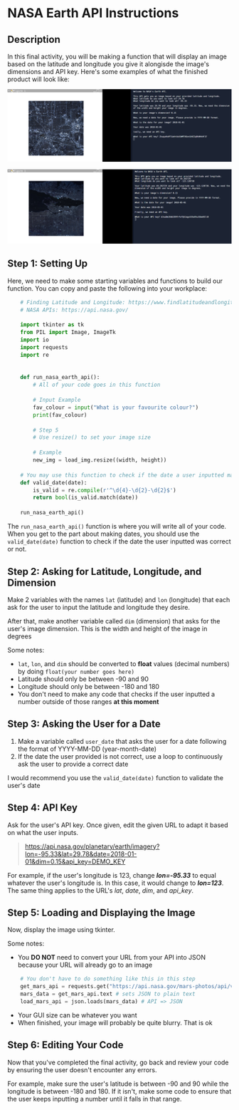 # NASA Earth API Instructions

## Description

In this final activity, you will be making a function that will display an image based on the latitude and longitude you give it alongisde the image's dimensions and API key. Here's some examples of what the finished product will look like:

![snap1](snapshot1.png)

![snap2](snapshot2.png)

## Step 1: Setting Up

Here, we need to make some starting variables and functions to build our function. You can copy and paste the following into your workplace:

```python
    # Finding Latitude and Longitude: https://www.findlatitudeandlongitude.com/
    # NASA APIs: https://api.nasa.gov/

    import tkinter as tk
    from PIL import Image, ImageTk
    import io
    import requests
    import re


    def run_nasa_earth_api():
        # All of your code goes in this function

        # Input Example
        fav_colour = input("What is your favourite colour?")
        print(fav_colour)

        # Step 5
        # Use resize() to set your image size
        
        # Example
        new_img = load_img.resize((width, height))

    # You may use this function to check if the date a user inputted matches our format or not
    def valid_date(date):
        is_valid = re.compile(r'^\d{4}-\d{2}-\d{2}$')
        return bool(is_valid.match(date))

    run_nasa_earth_api()
```

The ``run_nasa_earth_api()`` function is where you will write all of your code. When you get to the part about making dates, you should use the ``valid_date(date)`` function to check if the date the user inputted was correct or not.

## Step 2: Asking for Latitude, Longitude, and Dimension

Make 2 variables with the names ``lat`` (latitude) and ``lon`` (longitude) that each ask for the user to input the latitude and longitude they desire.

After that, make another variable called ``dim`` (dimension) that asks for the user's image dimension. This is the width and height of the image in degrees

Some notes:
- ``lat``, ``lon``, and ``dim`` should be converted to **float** values (decimal numbers) by doing ``float(your number goes here)``
- Latitude should only be between -90 and 90
- Longitude should only be between -180 and 180
- You don't need to make any code that checks if the user inputted a number outside of those ranges **at this moment**

## Step 3: Asking the User for a Date

1) Make a variable called ``user_date`` that asks the user for a date following the format of YYYY-MM-DD (year-month-date)
2) If the date the user provided is not correct, use a loop to continuously ask the user to provide a correct date

I would recommend you use the ``valid_date(date)`` function to validate the user's date

## Step 4: API Key

Ask for the user's API key. Once given, edit the given URL to adapt it based on what the user inputs.

>https://api.nasa.gov/planetary/earth/imagery?lon=-95.33&lat=29.78&date=2018-01-01&dim=0.15&api_key=DEMO_KEY

For example, if the user's longitude is 123, change ***lon=-95.33*** to equal whatever the user's longitude is. In this case, it would change to ***lon=123***. The same thing applies to the URL's *lat*, *date*, *dim*, and *api_key*.

## Step 5: Loading and Displaying the Image

Now, display the image using tkinter.

Some notes:
- You **DO NOT** need to convert your URL from your API into JSON because your URL will already go to an image

```python
    # You don't have to do something like this in this step
    get_mars_api = requests.get("https://api.nasa.gov/mars-photos/api/v1/rovers/curiosity/photos?sol=1000&camera=fhaz&api_key=DEMO_KEY") # get API
    mars_data = get_mars_api.text # sets JSON to plain text
    load_mars_api = json.loads(mars_data) # API => JSON
```

- Your GUI size can be whatever you want
- When finished, your image will probably be quite blurry. That is ok

## Step 6: Editing Your Code

Now that you've completed the final activity, go back and review your code by ensuring the user doesn't encounter any errors.

For example, make sure the user's latitude is between -90 and 90 while the longitude is between -180 and 180. If it isn't, make some code to ensure that the user keeps inputting a number until it falls in that range.
